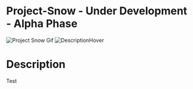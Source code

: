 # Project-Snow - Under Development - Alpha Phase

![Project Snow Gif](/Miscellaneous/SnowAlphaGameplay.gif)
![DescriptionHover](Description)

# Description
Test
